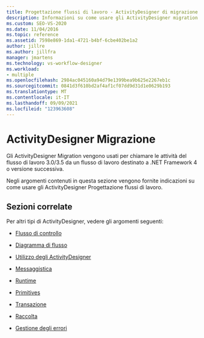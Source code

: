 ```yaml
---
title: Progettazione flussi di lavoro - ActivityDesigner di migrazione
description: Informazioni su come usare gli ActivityDesigner migration per chiamare le attività del flusso di lavoro 3.0/3.5 da un flusso di lavoro destinato a .NET Framework 4 o versione successiva.
ms.custom: SEO-VS-2020
ms.date: 11/04/2016
ms.topic: reference
ms.assetid: 7598e869-1da1-4721-b4bf-6cbe402be1a2
author: jillre
ms.author: jillfra
manager: jmartens
ms.technology: vs-workflow-designer
ms.workload:
- multiple
ms.openlocfilehash: 2984ac045160a94d79e1399bea9b625e2267eb1c
ms.sourcegitcommit: 0841d3f610bd2af4af1cf07dd9d31d1e0629b193
ms.translationtype: MT
ms.contentlocale: it-IT
ms.lasthandoff: 09/09/2021
ms.locfileid: "123963608"
---
```

# <a name="migration-activity-designers"></a>ActivityDesigner Migrazione

Gli ActivityDesigner Migration vengono usati per chiamare le attività del flusso di lavoro 3.0/3.5 da un flusso di lavoro destinato a .NET Framework 4 o versione successiva.

Negli argomenti contenuti in questa sezione vengono fornite indicazioni su come usare gli ActivityDesigner Progettazione flussi di lavoro.

## <a name="related-sections"></a>Sezioni correlate

Per altri tipi di ActivityDesigner, vedere gli argomenti seguenti:

- [Flusso di controllo](../workflow-designer/control-flow-activity-designers.md)

- [Diagramma di flusso](../workflow-designer/flowchart-activity-designers.md)

- [Utilizzo degli ActivityDesigner](control-flow-activity-designers.md)

- [Messaggistica](../workflow-designer/messaging-activity-designers.md)

- [Runtime](../workflow-designer/runtime-activity-designers.md)

- [Primitives](../workflow-designer/primitives-activity-designers.md)

- [Transazione](../workflow-designer/transaction-activity-designers.md)

- [Raccolta](../workflow-designer/collection-activity-designers.md)

- [Gestione degli errori](../workflow-designer/error-handling-activity-designers.md)